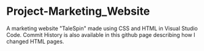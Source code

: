 # Project-Marketing_Website
A marketing website "TaleSpin" made using CSS and HTML in Visual Studio Code. Commit History is also available in this github page describing how I changed HTML pages. 
